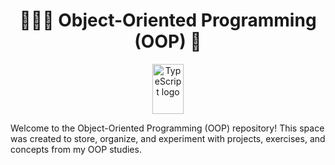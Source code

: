<h1 align="center">🌟🐱‍💻 Object-Oriented Programming (OOP) 🌟</h1>

<div align="center">

  <!-- TypeScript (Devicon) -->
  <img align="center" width="50" height="80"
       src="https://cdn.jsdelivr.net/gh/devicons/devicon/icons/typescript/typescript-original.svg"
       alt="TypeScript logo" />
</div>

Welcome to the Object-Oriented Programming (OOP) repository!
This space was created to store, organize, and experiment with projects, exercises, and concepts from my OOP studies.
